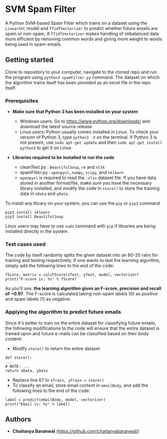 # SVM Spam Filter

A Python SVM-based Spam Filter which trains on a dataset using the `LinearSVC` model and `TfidfVectorizer` to predict whether future emails are spam or non-spam. A `TfidfVectorizer` makes handling of imbalanced data more efficient by removing common words and giving more weight to words being used in spam-emails.

## Getting started

Clone to repository to your computer, navigate to the cloned repo and run the program using `python3 spamFilter.py` command. The dataset on which the algorithm trains itself has been provided as an excel file in the repo itself.

### Prerequisites

* **Make sure that Python 3 has been installed on your system**
  * Windows users: Go to https://www.python.org/downloads/ and download the latest source release
  * Linus users: Python usually comes installed in Linux. To check your version of Python 3, type `python3 -V` on the terminal. If Python 3 is not present, use `sudo apt-get update` and then `sudo apt-get install python3` to get it on Linux.
  
* **Libraries required to be installed to run the code**
  * cleanText.py : `BeautifulSoup`, `re` and `nltk`
  * spamFilter.py : `openpyxl`, `numpy`, `scipy`, and `sklearn`
  * `openpyxl` is required to read the `.xlsx` dataset file. If you have data stored in another format/file, make sure you have the necessary library installed, and modify the code in `store()` to store the training data in `xData` and `yData`.
  
  
To install any library on your system, you can use the `pip` or `pip3` command
```
pip3 install sklearn
pip3 install BeautifulSoup
```
Linux users may have to use `sudo` command with `pip` if libraries are being installed directly in the system.

### Test cases used

The code by itself randomly splits the given dataset into an 80-20 ratio for training and testing respectively. 
If one wants to test the learning algorithm, simply add the following lines to the end of the code:
```
fScore, matrix = calcFScore(xTest, yTest, model, vectorizer)
print("F-score is: %s" % fScore)
```
As you'll see, **the learning algorithm gives an F-score, precision and recall of ~0.97**. The F-score is calculated taking non-spam labels (0) as positive and spam labels (1) as negative.


### Applying the algorithm to predict future emails

Since it's better to train on the entire dataset for classifying future emails, the following modifications to the code will ensure that the entire dataset is trained upon and future e-mails can be classified based on their body content:

* Modify `store()` to return the entire dataset
```
def store():
...
# NOTE: ...
return xData, yData
```

* Replace line 67 to `xTrain, yTrain = store()`
* To classify an email, store email content in `emailBody`, and add the following lines to the end of the code:
```
label = predict(emailBody, model, vectorizer)
print("Email is: %s" % label)
```

## Authors

* **Chaitanya Baranwal** (https://github.com/chaitanyabaranwal/)

